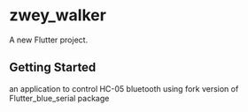 # zwey_walker

A new Flutter project.

## Getting Started

an application to control HC-05 bluetooth using fork version of Flutter_blue_serial package 
